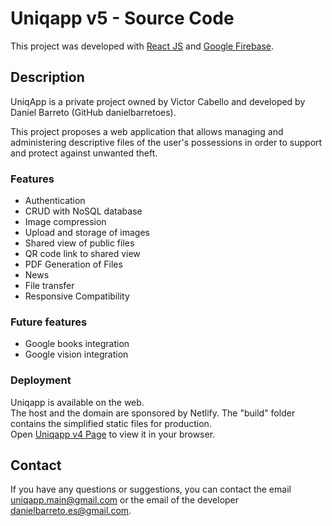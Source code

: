 # Uniqapp v5 - Source Code

This project was developed with [React JS](https://es.reactjs.org/) and [Google Firebase](https://firebase.google.com/).

## Description

UniqApp is a private project owned by Victor Cabello and developed by Daniel Barreto (GitHub danielbarretoes).

This project proposes a web application that allows managing and administering descriptive files of the user's possessions in order to support and protect against unwanted theft.

### Features

- Authentication
- CRUD with NoSQL database
- Image compression
- Upload and storage of images
- Shared view of public files
- QR code link to shared view
- PDF Generation of Files
- News
- File transfer
- Responsive Compatibility

### Future features

- Google books integration
- Google vision integration

### Deployment

Uniqapp is available on the web.\
The host and the domain are sponsored by Netlify. The "build" folder contains the simplified static files for production.\
Open [Uniqapp v4 Page](https://uniqapp-v4.netlify.app/) to view it in your browser.

## Contact

If you have any questions or suggestions, you can contact the email uniqapp.main@gmail.com or the email of the developer danielbarreto.es@gmail.com.
